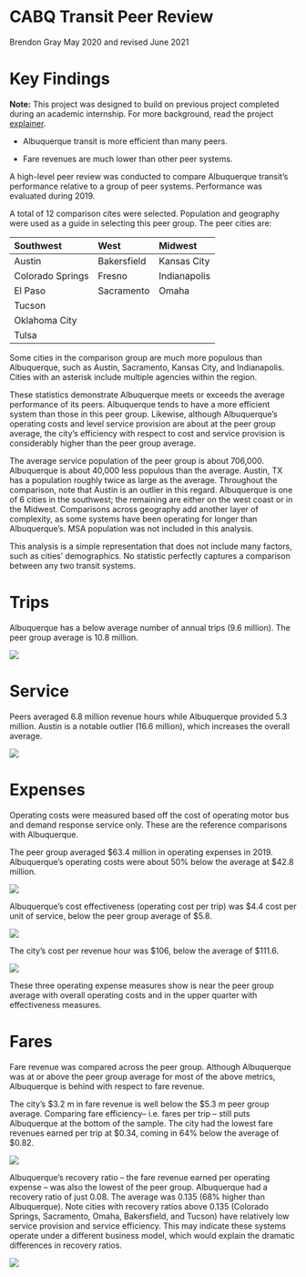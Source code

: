 CABQ Transit Peer Review
================
Brendon Gray
May 2020 and revised June 2021

# Key Findings

**Note:** This project was designed to build on previous project
completed during an academic internship. For more background, read the
project
[explainer](https://github.com/brendongray/abqtransitdata/blob/main/README.md).

  - Albuquerque transit is more efficient than many peers.

  - Fare revenues are much lower than other peer systems.

A high-level peer review was conducted to compare Albuquerque transit’s
performance relative to a group of peer systems. Performance was
evaluated during 2019.

A total of 12 comparison cites were selected. Population and geography
were used as a guide in selecting this peer group. The peer cities are:

| Southwest        | West        | Midwest      |
| :--------------- | :---------- | :----------- |
| Austin           | Bakersfield | Kansas City  |
| Colorado Springs | Fresno      | Indianapolis |
| El Paso          | Sacramento  | Omaha        |
| Tucson           |             |              |
| Oklahoma City    |             |              |
| Tulsa            |             |              |

Some cities in the comparison group are much more populous than
Albuquerque, such as Austin, Sacramento, Kansas City, and Indianapolis.
Cities with an asterisk include multiple agencies within the region.

These statistics demonstrate Albuquerque meets or exceeds the average
performance of its peers. Albuquerque tends to have a more efficient
system than those in this peer group. Likewise, although Albuquerque’s
operating costs and level service provision are about at the peer group
average, the city’s efficiency with respect to cost and service
provision is considerably higher than the peer group average.

The average service population of the peer group is about 706,000.
Albuquerque is about 40,000 less populous than the average. Austin, TX
has a population roughly twice as large as the average. Throughout the
comparison, note that Austin is an outlier in this regard. Albuquerque
is one of 6 cities in the southwest; the remaining are either on the
west coast or in the Midwest. Comparisons across geography add another
layer of complexity, as some systems have been operating for longer than
Albuquerque’s. MSA population was not included in this analysis.

This analysis is a simple representation that does not include many
factors, such as cities’ demographics. No statistic perfectly captures a
comparison between any two transit systems.

# Trips

Albuquerque has a below average number of annual trips (9.6 million).
The peer group average is 10.8 million.

![](RevisedTransitAnalysis2019_files/figure-gfm/unnamed-chunk-3-1.png)<!-- -->

# Service

Peers averaged 6.8 million revenue hours while Albuquerque provided 5.3
million. Austin is a notable outlier (16.6 million), which increases the
overall average.

![](RevisedTransitAnalysis2019_files/figure-gfm/unnamed-chunk-4-1.png)<!-- -->

# Expenses

Operating costs were measured based off the cost of operating motor bus
and demand response service only. These are the reference comparisons
with Albuquerque.

The peer group averaged $63.4 million in operating expenses in 2019.
Albuquerque’s operating costs were about 50% below the average at $42.8
million.

![](RevisedTransitAnalysis2019_files/figure-gfm/unnamed-chunk-6-1.png)<!-- -->

Albuquerque’s cost effectiveness (operating cost per trip) was $4.4 cost
per unit of service, below the peer group average of $5.8.

![](RevisedTransitAnalysis2019_files/figure-gfm/unnamed-chunk-7-1.png)<!-- -->

The city’s cost per revenue hour was $106, below the average of $111.6.

![](RevisedTransitAnalysis2019_files/figure-gfm/unnamed-chunk-8-1.png)<!-- -->

These three operating expense measures show is near the peer group
average with overall operating costs and in the upper quarter with
effectiveness measures.

# Fares

Fare revenue was compared across the peer group. Although Albuquerque
was at or above the peer group average for most of the above metrics,
Albuquerque is behind with respect to fare revenue.

The city’s $3.2 m in fare revenue is well below the $5.3 m peer group
average. Comparing fare efficiency– i.e. fares per trip – still puts
Albuquerque at the bottom of the sample. The city had the lowest fare
revenues earned per trip at $0.34, coming in 64% below the average of
$0.82.

![](RevisedTransitAnalysis2019_files/figure-gfm/unnamed-chunk-10-1.png)<!-- -->

Albuquerque’s recovery ratio – the fare revenue earned per operating
expense – was also the lowest of the peer group. Albuquerque had a
recovery ratio of just 0.08. The average was 0.135 (68% higher than
Albuquerque). Note cities with recovery ratios above 0.135 (Colorado
Springs, Sacramento, Omaha, Bakersfield, and Tucson) have relatively low
service provision and service efficiency. This may indicate these
systems operate under a different business model, which would explain
the dramatic differences in recovery ratios.

![](RevisedTransitAnalysis2019_files/figure-gfm/unnamed-chunk-11-1.png)<!-- -->
